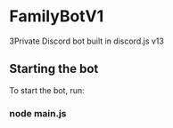 # FamilyBotV1
3Private Discord bot built in discord.js v13

## Starting the bot

To start the bot, run:
### node main.js
